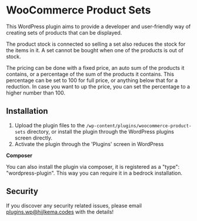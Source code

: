 # WooCommerce Product Sets

This WordPress plugin aims to provide a developer and user-friendly
way of creating sets of products that can be displayed. 

The product stock is connected so selling a set also reduces the
stock for the items in it. A set cannot be bought when one of the
products is out of stock.

The pricing can be done with a fixed price, an auto sum of the products
it contains, or a percentage of the sum of the products it contains.
This percentage can be set to 100 for full price, or anything below
that for a reduction. In case you want to up the price, you can set
the percentage to a higher number than 100.

## Installation

1. Upload the plugin files to the `/wp-content/plugins/woocommerce-product-sets` directory, or install the plugin through the WordPress plugins screen directly.
2. Activate the plugin through the 'Plugins' screen in WordPress

**Composer**

You can also install the plugin via composer, it is registered as
a "type": "wordpress-plugin". This way you can require it in a
bedrock installation.

## Security

If you discover any security related issues, please email
[plugins.wp@hijlkema.codes](mailto:plugins.wp@hijlkema.codes)
with the details!